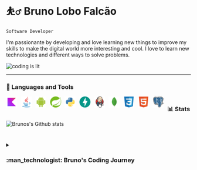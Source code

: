 # :bouncing_ball_man: Bruno Lobo Falcão

 `Software Developer`

I'm passionante by developing and love learning new things to improve my skills to make the digital world more interesting and cool. I love to learn new technologies and different ways to solve problems.


![coding is lit](https://user-images.githubusercontent.com/80421885/224390448-adea0d34-8618-4e06-8c9a-f5b73af64349.gif)

---

### :toolbox: Languages and Tools

<img align="left" alt="Kotlin" width="30px" style="padding-right: 10px;" src="https://github.com/devicons/devicon/blob/master/icons/kotlin/kotlin-original.svg"/>
<img align="left" alt="Java" width="30px" style="padding-right: 10px;" src="https://github.com/devicons/devicon/blob/master/icons/java/java-original.svg"/>
<img align="left" alt="Android" width="30px" style="padding-right: 10px;" src="https://github.com/devicons/devicon/blob/master/icons/android/android-original.svg"/>
<img align="left" alt="Spring" width="30px" style="padding-right: 10px;" src="https://github.com/devicons/devicon/blob/master/icons/spring/spring-original.svg"/>
<img align="left" alt="Python" width="30px" style="padding-right: 10px;" src="https://github.com/devicons/devicon/blob/master/icons/python/python-original.svg"/>
<img align="left" alt="fastApi" width="30px" style="padding-right: 10px;" src="https://github.com/devicons/devicon/blob/master/icons/fastapi/fastapi-original.svg"/>
<img align="left" alt="Jenkins" width="30px" style="padding-right: 10px;" src="https://github.com/devicons/devicon/blob/master/icons/jenkins/jenkins-original.svg"/>
<img align="left" alt="Mongo" width="30px" style="padding-right: 10px;" src="https://github.com/devicons/devicon/blob/master/icons/mongodb/mongodb-original.svg"/>
<img align="left" alt="CSS" width="30px" style="padding-right: 10px;" src="https://github.com/devicons/devicon/blob/master/icons/css3/css3-original.svg"/>
<img align="left" alt="HTML" width="30px" style="padding-right: 10px;" src="https://github.com/devicons/devicon/blob/master/icons/html5/html5-original.svg"/>
<img align="left" alt="Postgre" width="30px" style="padding-right: 10px;" src="https://github.com/devicons/devicon/blob/master/icons/postgresql/postgresql-original.svg"/>

#

### :bar_chart: Stats

![Brunos's Github stats](https://github-readme-stats.vercel.app/api?username=Bruno-Falcao&show_icons=true&theme=radical)

#

<details>
 <summary><h3>:man_technologist: Bruno's Coding Journey</h3></summary>
 Hey everyone, let me tell you about my amazing coding journey! It all started back in 2018 when I was studying Information Systems. That's when I had my first taste of coding, and let me tell you, it was love at first sight. From that moment on, I knew I wanted to dive deeper into the world of technology and programming.

Fast forward a few years, and here I am, a proud software developer! That's right, I started working in 2021, and it's been an incredible experience so far. I've learned so much, and I feel like I'm just scratching the surface of what's possible in this field.

But what really drives me is my passion for learning. Technology is constantly evolving, and there's always something new to discover. I love staying up to date with the latest trends and advancements, and I'm constantly pushing myself to learn more.

Coding isn't just a job for me, it's a lifestyle. I love the problem-solving aspect of it, and the feeling of accomplishment when I finally crack a tough challenge. And let's not forget the satisfaction of seeing my code come to life and actually making a difference in the world.

So, there you have it, my coding journey in a nutshell. It's been an exciting ride so far, and I can't wait to see where it takes me next. Whether it's building the next big app or contributing to groundbreaking research, I'm ready for whatever the future holds.

<!--
**Bruno-Falcao/Bruno-Falcao** is a ✨ _special_ ✨ repository because its `README.md` (this file) appears on your GitHub profile.

Here are some ideas to get you started:

- 🔭 I’m currently working on ...
- 🌱 I’m currently learning ...
- 👯 I’m looking to collaborate on ...
- 🤔 I’m looking for help with ...
- 💬 Ask me about ...
- 📫 How to reach me: ...
- 😄 Pronouns: ...
- ⚡ Fun fact: ...
-->
